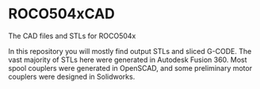 # ROCO504xCAD
The CAD files and STLs for ROCO504x

In this repository you will mostly find output STLs and sliced G-CODE. The vast majority of STLs here were generated in Autodesk Fusion 360. Most spool couplers were generated in OpenSCAD, and some preliminary motor couplers were designed in Solidworks. 
